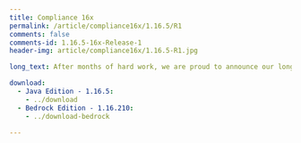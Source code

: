 ```yaml
---
title: Compliance 16x
permalink: /article/compliance16x/1.16.5/R1
comments: false
comments-id: 1.16.5-16x-Release-1
header-img: article/compliance16x/1.16.5-R1.jpg

long_text: After months of hard work, we are proud to announce our long-time collaboration project with none other than Mojang itself, Compliance 16x!<br><br>Originally, this started as a small side project of one of our moderators. We already have 32x and 64x, so 16x was the obvious choice.<br><br>Somehow, word got out to Mojang, and after some time they contacted us about it. They liked it so much they decided to include it as the default resource pack in all editions of Minecraft! We've been told there are issues with pushing the update to the Mojang servers though, so please download the pack manually by clicking the button below!<br><br>We hope you enjoy the pack and that the server issue is fixed soon.

download:
  - Java Edition - 1.16.5:
    - ../download
  - Bedrock Edition - 1.16.210:
    - ../download-bedrock

---
```

